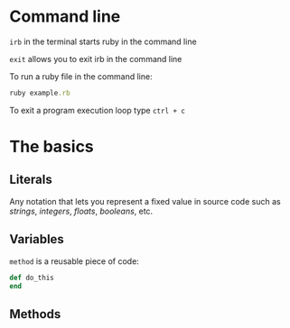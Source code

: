 # Command line
`irb` in the terminal starts ruby in the command line

`exit` allows you to exit irb in the command line

To run a ruby file in the command line:
```ruby
ruby example.rb
```
To exit a program execution loop type `ctrl + c`

# The basics
## Literals
Any notation that lets you represent a fixed value in source code such as *strings*, *integers*, *floats*, *booleans*, etc. 
## Variables
`method` is a reusable piece of code:
```ruby
def do_this
end
```
## Methods
